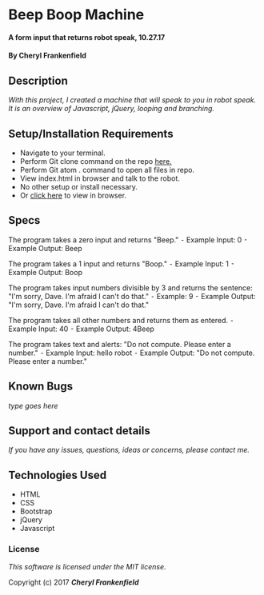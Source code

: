 # Beep Boop Machine

#### A form input that returns robot speak, 10.27.17

#### By **Cheryl Frankenfield**

## Description

_With this project, I created a machine that will speak to you in robot speak. It is an overview of Javascript, jQuery, looping and branching._

## Setup/Installation Requirements

* Navigate to your terminal.
* Perform Git clone command on the repo [here.](xxxxx)
* Perform Git atom . command to open all files in repo.
* View index.html in browser and talk to the robot.
* No other setup or install necessary.
* Or [click here](xxxxxxx) to view in browser.

## Specs

The program takes a zero input and returns "Beep."
⁃	Example Input: 0
⁃	Example Output: Beep

The program takes a 1 input and returns "Boop."
⁃	Example Input: 1
⁃	Example Output: Boop

The program takes input numbers divisible by 3 and returns the sentence: "I'm sorry, Dave. I'm afraid I can't do that."
⁃	Example: 9
⁃	Example Output: "I'm sorry, Dave. I'm afraid I can't do that."

The program takes all other numbers and returns them as entered.
⁃	Example Input: 40
⁃	Example Output: 4Beep

The program takes text and alerts: "Do not compute. Please enter a number."
⁃	Example Input: hello robot
⁃	Example Output: "Do not compute. Please enter a number."

## Known Bugs

_type goes here_

## Support and contact details

_If you have any issues, questions, ideas or concerns, please contact me._

## Technologies Used

* HTML
* CSS
* Bootstrap
* jQuery
* Javascript

### License

*This software is licensed under the MIT license.*

Copyright (c) 2017 **_Cheryl Frankenfield_**
